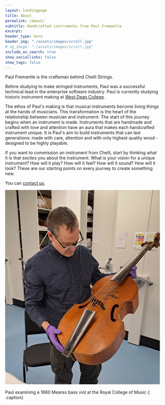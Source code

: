 ```yaml
---
layout: landingpage
title: About
permalink: /about/
subtitle: Handcrafted instruments from Paul Fremantle
excerpt: 
header_type: hero
header_img: "./assets/images/scroll.jpg"
# og_image: "./assets/images/scroll.jpg"
include_on_search: true
show_sociallinks: false
show_tags: false
---
```



Paul Fremantle is the craftsman behind Chelli Strings.

Before studying to make stringed instruments, Paul was a successful technical lead in the enterprise software industry. 
Paul is currently studying historic instrument making at [West Dean College](https://www.westdean.ac.uk).

The ethos of Paul's making is that musical instruments become living things at the hands of musicians. This transformation is the heart of the relationship between musician and instrument.
The start of this journey begins when an instrument is made. Instruments that are handmade and crafted with love and attention have an aura that makes each handcrafted instrument unique. 
It is Paul's aim to build instruments that can last generations: made with care, attention and with only highest quality wood - designed to be highly playable.

If you want to commission an instrument from Chelli, start by thinking what it is that excites you about the instrument. What is your vision for a unique instrument? 
How will it play? How will it feel? How will it sound? How will it look? These are our starting points on every journey to create something new.

You can [contact us](/contact).

![Paul examining a 1660 Meares bass viol at the Royal College of Music](/assets/images/paulfremantle-meares.jpg "Paul Fremantle with Meares bass viol")

Paul examining a 1660 Meares bass viol at the Royal College of Music
{: .caption}